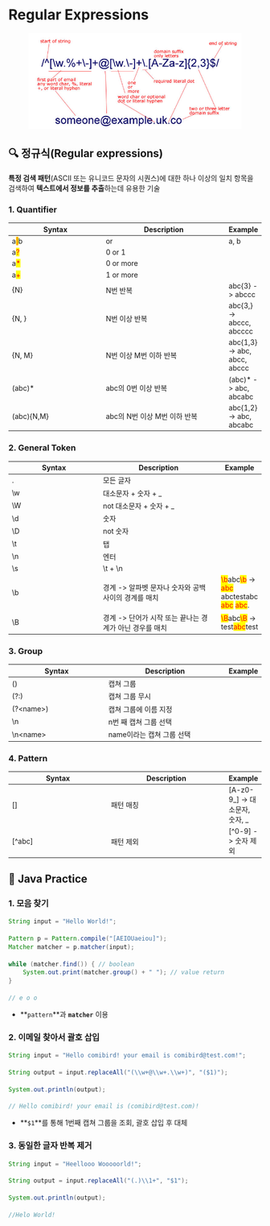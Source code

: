 # Regular Expressions

<figure><img src="../../.gitbook/assets/image (3) (1).png" alt=""><figcaption></figcaption></figure>

##

## 🔍 정규식(Regular expressions)

**특정 검색 패턴**(ASCII 또는 유니코드 문자의 시퀀스)에 대한 하나 이상의 일치 항목을 검색하여 **텍스트에서 정보를 추출**하는데 유용한 기술



### 1. Quantifier

<table><thead><tr><th width="190">Syntax</th><th width="251.33333333333331">Description</th><th>Example</th></tr></thead><tbody><tr><td>a<mark style="color:red;">|</mark>b</td><td>or</td><td>a, b</td></tr><tr><td>a<mark style="color:red;">?</mark></td><td>0 or 1</td><td></td></tr><tr><td>a<mark style="color:red;">*</mark></td><td>0 or more</td><td></td></tr><tr><td>a<mark style="color:red;">+</mark></td><td>1 or more</td><td></td></tr><tr><td>{N}</td><td>N번 반복</td><td>abc{3} -> abccc</td></tr><tr><td>{N, }</td><td>N번 이상 반복</td><td>abc{3,} -> abccc, abcccc</td></tr><tr><td>{N, M}</td><td>N번 이상 M번 이하 반복</td><td>abc{1,3} -> abc, abcc, abccc</td></tr><tr><td>(abc)*</td><td>abc의 0번 이상 반복</td><td>(abc)*  -> abc, abcabc</td></tr><tr><td>(abc){N,M}</td><td>abc의 N번 이상 M번 이하 반복</td><td>abc{1,2} -> abc, abcabc</td></tr></tbody></table>



### 2. General Token

<table><thead><tr><th width="191">Syntax</th><th width="249">Description</th><th>Example</th></tr></thead><tbody><tr><td>.</td><td>모든 글자</td><td></td></tr><tr><td>\w</td><td>대소문자 + 숫자 + _ </td><td></td></tr><tr><td>\W</td><td>not 대소문자 + 숫자 + _ </td><td></td></tr><tr><td>\d</td><td>숫자</td><td></td></tr><tr><td>\D</td><td>not 숫자</td><td></td></tr><tr><td>\t</td><td>탭</td><td></td></tr><tr><td>\n</td><td>엔터</td><td></td></tr><tr><td>\s</td><td>\t + \n</td><td></td></tr><tr><td>\b</td><td>경계 -> 알파벳 문자나 숫자와 공백 사이의 경계를 매치</td><td><mark style="color:red;">\b</mark>abc<mark style="color:red;">\b</mark> -> <mark style="color:red;">abc</mark> abctestabc <mark style="color:red;">abc</mark> <mark style="color:red;">abc</mark>.</td></tr><tr><td>\B</td><td>경계 -> 단어가 시작 또는 끝나는 경계가 아닌 경우를 매치</td><td><mark style="color:red;">\B</mark>abc<mark style="color:red;">\B</mark> -> test<mark style="color:red;">abc</mark>test</td></tr></tbody></table>



### 3. Group

<table><thead><tr><th width="194">Syntax</th><th width="247">Description</th><th>Example</th></tr></thead><tbody><tr><td>()</td><td>캡쳐 그룹</td><td></td></tr><tr><td>(?:)</td><td>캡쳐 그룹 무시</td><td></td></tr><tr><td>(?&#x3C;name>)</td><td>캡쳐 그룹에 이름 지정</td><td></td></tr><tr><td>\n</td><td>n번 째 캡쳐 그룹 선택</td><td></td></tr><tr><td>\n&#x3C;name></td><td>name이라는 캡쳐 그룹 선택</td><td></td></tr></tbody></table>



### 4. Pattern

<table><thead><tr><th width="200">Syntax</th><th width="238">Description</th><th>Example</th></tr></thead><tbody><tr><td>[]</td><td>패턴 매칭</td><td>[A-z0-9_] -> 대소문자, 숫자, _</td></tr><tr><td>[^abc]</td><td>패턴 제외</td><td>[^0-9] -> 숫자 제외</td></tr></tbody></table>





## 🚀 Java Practice

### 1. 모음 찾기

```java
String input = "Hello World!";

Pattern p = Pattern.compile("[AEIOUaeiou]");
Matcher matcher = p.matcher(input);

while (matcher.find()) { // boolean
    System.out.print(matcher.group() + " "); // value return
}

// e o o
```

* **`pattern`**과 **`matcher`** 이용



### 2. 이메일 찾아서 괄호 삽입

```java
String input = "Hello comibird! your email is comibird@test.com!";

String output = input.replaceAll("(\\w+@\\w+.\\w+)", "($1)");

System.out.println(output);

// Hello comibird! your email is (comibird@test.com)!
```

* **`$1`**를 통해 1번째 캡쳐 그룹을 조회, 괄호 삽입 후 대체



### 3. 동일한 글자 반복 제거

```java
String input = "Heellooo Wooooorld!";

String output = input.replaceAll("(.)\\1+", "$1");

System.out.println(output);		

//Helo World!
```







